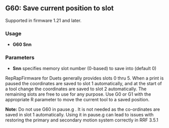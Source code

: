## G60: Save current position to slot

Supported in firmware 1.21 and later.

### Usage

- **G60 Snn**

### Parameters

- **Snn** specifies memory slot number (0-based) to save into (default 0)

RepRapFirmware for Duets generally provides slots 0 thru 5. When a print is paused the coordinates are saved to slot 1 automatically, and at the start of a tool change the coordinates are saved to slot 2 automatically. The remaining slots are free to use for any purpose. Use G0 or G1 with the appropriate R parameter to move the current tool to a saved position.

**Note:** Do not use G60 in pause.g . It is not needed as the co-ordinates are saved in slot 1 automatically. Using it in pause.g can lead to issues with restoring the primary and secondary motion system correctly in RRF 3.5.1

